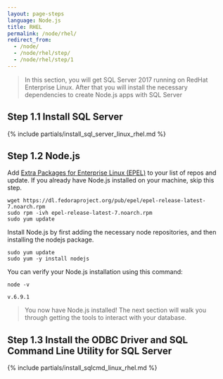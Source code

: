 ```yaml
---
layout: page-steps
language: Node.js
title: RHEL
permalink: /node/rhel/
redirect_from:
  - /node/
  - /node/rhel/step/
  - /node/rhel/step/1
---
```


> In this section, you will get SQL Server 2017 running on RedHat Enterprise Linux. After that you will install the necessary dependencies to create Node.js apps with SQL Server

## Step 1.1 Install SQL Server
{% include partials/install_sql_server_linux_rhel.md %}

## Step 1.2 Node.js

Add [Extra Packages for Enterprise Linux (EPEL)](https://fedoraproject.org/wiki/EPEL) to your list of repos and update. If you already have Node.js installed on your machine, skip this step.


```terminal
wget https://dl.fedoraproject.org/pub/epel/epel-release-latest-7.noarch.rpm
sudo rpm -ivh epel-release-latest-7.noarch.rpm
sudo yum update
```
    
Install Node.js by first adding the necessary node repositories, and then installing the nodejs package.

```terminal
sudo yum update
sudo yum -y install nodejs
```

You can verify your Node.js installation using this command:

```terminal
node -v
```

```results
v.6.9.1
```

> You now have Node.js installed! The next section will walk you through getting the tools to interact with your database.

## Step 1.3 Install the ODBC Driver and SQL Command Line Utility for SQL Server

{% include partials/install_sqlcmd_linux_rhel.md %}


